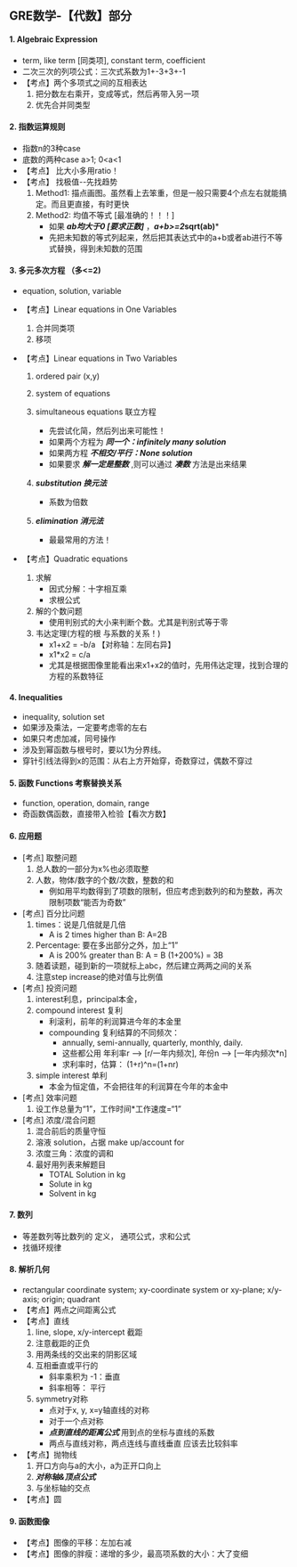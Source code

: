 ## GRE数学-【代数】部分

#### 1. Algebraic Expression
- term, like term [同类项], constant term, coefficient
-  二次三次的列项公式：三次式系数为1+-3+3+-1
- 【考点】两个多项式之间的互相表达
  1. 把分数左右乘开，变成等式，然后再带入另一项
  2. 优先合并同类型

#### 2. 指数运算规则
- 指数n的3种case
- 底数的两种case a>1; 0<a<1
- 【考点】 比大小多用ratio！
- 【考点】 找极值--先找趋势
  1. Method1: 描点画图。虽然看上去笨重，但是一般只需要4个点左右就能搞定。而且更直接，有时更快
  2. Method2: 均值不等式 [最准确的！！！]
      - 如果 ***ab均大于0 [要求正数]*** ，***a+b>=2*sqrt(ab)***
      - 先把未知数的等式列起来，然后把其表达式中的a+b或者ab进行不等式替换，得到未知数的范围

#### 3. 多元多次方程 （多<=2)
- equation, solution, variable
- 【考点】Linear equations in One Variables
  1. 合并同类项
  2. 移项
- 【考点】Linear equations in Two Variables
  1. ordered pair (x,y)
  2. system of equations
  3. simultaneous equations 联立方程
      - 先尝试化简，然后列出来可能性！
      - 如果两个方程为 ***同一个：infinitely many solution***
      - 如果两方程 ***不相交/平行：None solution***
      - 如果要求 ***解一定是整数*** ,则可以通过 ***凑数*** 方法是出来结果

  4. ***substitution 换元法***
      - 系数为倍数
  5. ***elimination 消元法***
      - 最最常用的方法！

- 【考点】Quadratic equations
  1. 求解
      - 因式分解：十字相互乘
      - 求根公式
  2. 解的个数问题
      - 使用判别式的大小来判断个数。尤其是判别式等于零
  3. 韦达定理(方程的根 与系数的关系！)
      - x1+x2 = -b/a 【对称轴：左同右异】
      - x1*x2 = c/a
      - 尤其是根据图像里能看出来x1+x2的值时，先用伟达定理，找到合理的方程的系数特征

#### 4. Inequalities
- inequality, solution set
- 如果涉及乘法，一定要考虑零的左右
- 如果只考虑加减，同号操作
- 涉及到幂函数与根号时，要以1为分界线。
- 穿针引线法得到x的范围：从右上方开始穿，奇数穿过，偶数不穿过

#### 5. 函数 Functions 考察替换关系
- function, operation, domain, range
- 奇函数偶函数，直接带入检验【看次方数】

#### 6. 应用题
- [考点] 取整问题
  1. 总人数的一部分为x%也必须取整
  2. 人数，物体/数字的个数/次数，整数的和
      - 例如用平均数得到了项数的限制，但应考虑到数列的和为整数，再次限制项数“能否为奇数”
- [考点] 百分比问题
  1. times：说是几倍就是几倍
      - A is 2 times higher than B: A=2B
  2. Percentage: 要在多出部分之外，加上“1”
      - A is 200% greater than B: A = B (1+200%) = 3B
  3. 随着读题，碰到新的一项就标上abc，然后建立两两之间的关系
  4. 注意step increase的绝对值与比例值
- [考点] 投资问题
  1. interest利息，principal本金，
  2. compound interest 复利
      - 利滚利，前年的利润算进今年的本金里
      - compounding 复利结算的不同频次：
        - annually, semi-annually, quarterly, monthly, daily.
        - 这些都公用 年利率r --> [r/一年内频次], 年份n --> [一年内频次*n]
        - 求利率时，估算： (1+r)^n=(1+nr)
  3. simple interest 单利
      - 本金为恒定值，不会把往年的利润算在今年的本金中
- [考点] 效率问题
  1. 设工作总量为“1”，工作时间*工作速度=“1”
- [考点] 浓度/混合问题
  1. 混合前后的质量守恒
  2. 溶液 solution，占据 make up/account for
  3. 浓度三角：浓度的调和
  4. 最好用列表来解题目
      - TOTAL Solution in kg
      - Solute in kg
      - Solvent in kg


#### 7. 数列
- 等差数列等比数列的 定义， 通项公式，求和公式
- 找循环规律

#### 8. 解析几何
- rectangular coordinate system; xy-coordinate system or xy-plane; x/y-axis; origin; quadrant
- 【考点】两点之间距离公式
- 【考点】直线
  1. line, slope, x/y-intercept 截距
  2. 注意截距的正负
  3. 用两条线的交出来的阴影区域
  4. 互相垂直或平行的
      - 斜率乘积为 -1：垂直
      - 斜率相等： 平行
  5. symmetry对称
      - 点对于x, y, x=y轴直线的对称
      - 对于一个点对称
      - ***点到直线的距离公式*** 用到点的坐标与直线的系数
      - 两点与直线对称，两点连线与直线垂直 应该去比较斜率
- 【考点】抛物线
  1. 开口方向与a的大小，a为正开口向上
  2. ***对称轴&顶点公式***
  3. 与坐标轴的交点
- 【考点】圆

#### 9. 函数图像
- 【考点】图像的平移：左加右减
- 【考点】图像的胖瘦：递增的多少，最高项系数的大小：大了变细
